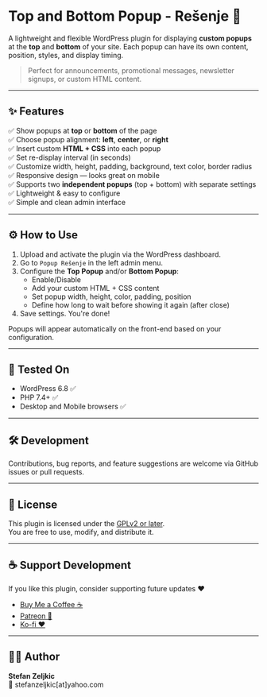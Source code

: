 # Top and Bottom Popup - Rešenje 🎯

A lightweight and flexible WordPress plugin for displaying **custom popups** at the **top** and **bottom** of your site. Each popup can have its own content, position, styles, and display timing.

> Perfect for announcements, promotional messages, newsletter signups, or custom HTML content.

---

## ✨ Features

✅ Show popups at **top** or **bottom** of the page  
✅ Choose popup alignment: **left**, **center**, or **right**  
✅ Insert custom **HTML + CSS** into each popup  
✅ Set re-display interval (in seconds)  
✅ Customize width, height, padding, background, text color, border radius  
✅ Responsive design — looks great on mobile  
✅ Supports two **independent popups** (top + bottom) with separate settings  
✅ Lightweight & easy to configure  
✅ Simple and clean admin interface  


---

## ⚙️ How to Use

1. Upload and activate the plugin via the WordPress dashboard.
2. Go to `Popup Rešenje` in the left admin menu.
3. Configure the **Top Popup** and/or **Bottom Popup**:
   - Enable/Disable
   - Add your custom HTML + CSS content
   - Set popup width, height, color, padding, position
   - Define how long to wait before showing it again (after close)
4. Save settings. You're done!

Popups will appear automatically on the front-end based on your configuration.

---

## 🧪 Tested On

- WordPress 6.8 ✅  
- PHP 7.4+ ✅  
- Desktop and Mobile browsers ✅  

---

## 🛠 Development

Contributions, bug reports, and feature suggestions are welcome via GitHub issues or pull requests.

---

## 📄 License

This plugin is licensed under the [GPLv2 or later](https://www.gnu.org/licenses/gpl-2.0.html).  
You are free to use, modify, and distribute it.

---

## ☕ Support Development

If you like this plugin, consider supporting future updates ❤️

- [Buy Me a Coffee ☕](https://buymeacoffee.com/stefanzeljkic)
- [Patreon 💸](https://www.patreon.com/user?u=76138587)
- [Ko-fi ❤️](https://ko-fi.com/stefanzeljkic)

---

## 🧑‍💻 Author

**Stefan Zeljkic**  
📧 stefanzeljkic[at]yahoo.com 


